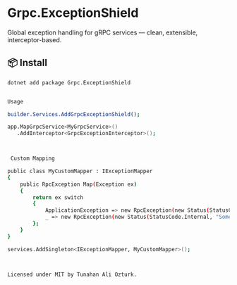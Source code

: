 ﻿# Grpc.ExceptionShield

Global exception handling for gRPC services — clean, extensible, interceptor-based.

## 📦 Install

```bash
dotnet add package Grpc.ExceptionShield


Usage

builder.Services.AddGrpcExceptionShield();

app.MapGrpcService<MyGrpcService>()
   .AddInterceptor<GrpcExceptionInterceptor>();



 Custom Mapping

public class MyCustomMapper : IExceptionMapper
{
    public RpcException Map(Exception ex)
    {
        return ex switch
        {
            ApplicationException => new RpcException(new Status(StatusCode.Aborted, ex.Message)),
            _ => new RpcException(new Status(StatusCode.Internal, "Something went wrong"))
        };
    }
}

services.AddSingleton<IExceptionMapper, MyCustomMapper>();



Licensed under MIT by Tunahan Ali Ozturk.